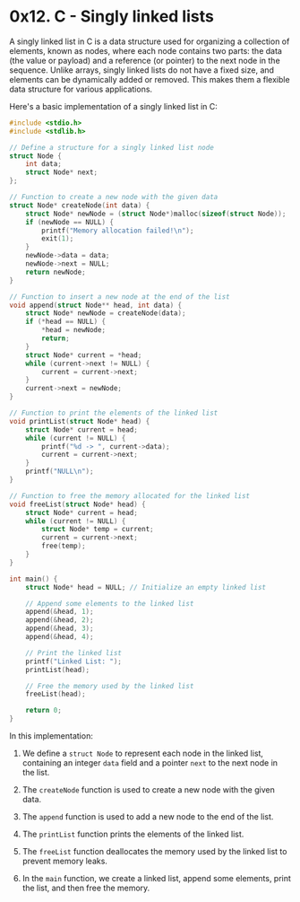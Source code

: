 # 0x12. C - Singly linked lists
A singly linked list in C is a data structure used for organizing a collection of elements, known as nodes, where each node contains two parts: the data (the value or payload) and a reference (or pointer) to the next node in the sequence. Unlike arrays, singly linked lists do not have a fixed size, and elements can be dynamically added or removed. This makes them a flexible data structure for various applications.

Here's a basic implementation of a singly linked list in C:

```c
#include <stdio.h>
#include <stdlib.h>

// Define a structure for a singly linked list node
struct Node {
    int data;
    struct Node* next;
};

// Function to create a new node with the given data
struct Node* createNode(int data) {
    struct Node* newNode = (struct Node*)malloc(sizeof(struct Node));
    if (newNode == NULL) {
        printf("Memory allocation failed!\n");
        exit(1);
    }
    newNode->data = data;
    newNode->next = NULL;
    return newNode;
}

// Function to insert a new node at the end of the list
void append(struct Node** head, int data) {
    struct Node* newNode = createNode(data);
    if (*head == NULL) {
        *head = newNode;
        return;
    }
    struct Node* current = *head;
    while (current->next != NULL) {
        current = current->next;
    }
    current->next = newNode;
}

// Function to print the elements of the linked list
void printList(struct Node* head) {
    struct Node* current = head;
    while (current != NULL) {
        printf("%d -> ", current->data);
        current = current->next;
    }
    printf("NULL\n");
}

// Function to free the memory allocated for the linked list
void freeList(struct Node* head) {
    struct Node* current = head;
    while (current != NULL) {
        struct Node* temp = current;
        current = current->next;
        free(temp);
    }
}

int main() {
    struct Node* head = NULL; // Initialize an empty linked list

    // Append some elements to the linked list
    append(&head, 1);
    append(&head, 2);
    append(&head, 3);
    append(&head, 4);

    // Print the linked list
    printf("Linked List: ");
    printList(head);

    // Free the memory used by the linked list
    freeList(head);

    return 0;
}
```

In this implementation:

1. We define a `struct Node` to represent each node in the linked list, containing an integer `data` field and a pointer `next` to the next node in the list.

2. The `createNode` function is used to create a new node with the given data.

3. The `append` function is used to add a new node to the end of the list.

4. The `printList` function prints the elements of the linked list.

5. The `freeList` function deallocates the memory used by the linked list to prevent memory leaks.

6. In the `main` function, we create a linked list, append some elements, print the list, and then free the memory.
